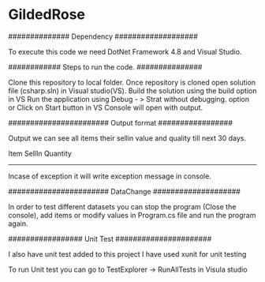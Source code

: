 # GildedRose

##############  Dependency ###################

To execute this code we need DotNet Framework 4.8 and Visual Studio.

############  Steps to run the code. ###############

Clone this repository to local folder.
Once repository is cloned open solution file (csharp.sln) in Visual studio(VS).
Build the solution using the build option in VS
Run the application using Debug - > Strat without debugging. option  or Click on Start button in VS
Console will open with output.

####################### Output format #################

Output we can see all items their sellin value and quality till next 30 days.

Item   SellIn   Quantity
-      -        -

Incase of exception it will write exception message in console.

#######################  DataChange ####################

In order to test different datasets you can stop  the program (Close the console), add items or modify
values in Program.cs file and run the program again.


################# Unit Test ######################

I also have unit test added to this project 
I have used xunit for unit testing

To run Unit test you can go to TestExplorer -> RunAllTests in Visula studio



